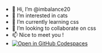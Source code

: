 - 👋 Hi, I’m @imbalance20
- 👀 I’m interested in cats
- 🌱 I’m currently learning css
- 💞️ I’m looking to collaborate on css
- 📫 Nice to meet you !
- [![Open in GitHub Codespaces](https://github.com/codespaces/badge.svg)](https://github.com/imbalance20/imbalance20)
<!---
imbalance20/imbalance20 is a ✨ special ✨ repository because its `README.md` (this file) appears on your GitHub profile.
You can click the Preview link to take a look at your changes.
--->
